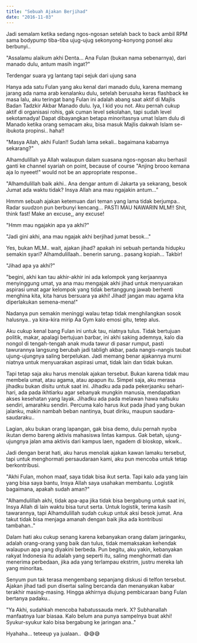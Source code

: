 ```yaml
---
title: "Sebuah Ajakan Berjihad"
date: "2016-11-03"
---
```


Jadi semalam ketika sedang ngos-ngosan setelah back to back ambil RPM sama bodypump tiba-tiba ujug-ujug sekonyong-konyong ponsel aku berbunyi.. 

"Assalamu alaikum akhi Denta... Ana Fulan (bukan nama sebenarnya), dari manado dulu, antum masih ingat?"

Terdengar suara yg lantang tapi sejuk dari ujung sana

Hanya ada satu Fulan yang aku kenal dari manado dulu, karena memang jarang ada nama arab kenalanku dulu, setelah berusaha keras flashback ke masa lalu, aku teringat bang Fulan ini adalah abang saat aktif di Majlis Badan Tadzkir Akbar Manado dulu. Iya, I kid you not. Aku pernah cukup aktif di organisasi rohis, gak cuman level sekolahan, tapi sudah level sekotamadya! Dapat dibayangkan betapa minoritasnya umat Islam dulu di Manado ketika orang semacam aku, bisa masuk Majlis dakwah Islam se-ibukota propinsi.. haha!!

"Masya Allah, akhi Fulan!! Sudah lama sekali.. bagaimana kabarnya sekarang?"

Alhamdulillah ya Allah walaupun dalam suasana ngos-ngosan aku berhasil ganti ke channel syariah on point, because of course "Anjing brooo kemana aja lo nyeeet!" would not be an appropriate response..

"Alhamdulillah baik akhi.. Ana dengar antum di Jakarta ya sekarang, besok Jumat ada waktu tidak? Insya Allah ana mau ngajakin antum..."

Hmmm sebuah ajakan ketemuan dari teman yang lama tidak berjumpa.. Radar suudzon pun berbunyi kencang... PASTI MAU NAWARIN MLM!! Shit, think fast! Make an excuse,, any excuse! 

"Hmm mau ngajakin apa ya akhi?"

"Jadi gini akhi, ana mau ngajak akhi berjihad jumat besok..."

Yes, bukan MLM.. wait, ajakan jihad? apakah ini sebuah pertanda hidupku semakin syari? Alhamdulillaah.. benerin sarung.. pasang kopiah... Takbir!

"Jihad apa ya akhi?"

"begini, akhi kan tau akhir-akhir ini ada kelompok yang kerjaannya menyinggung umat, ya ana mau mengajak akhi jihad untuk menyuarakan aspirasi umat agar kelompok yang tidak bertanggung jawab berhenti menghina kita, kita harus bersuara ya akhi! Jihad! jangan mau agama kita diperlakukan semena-mena!"

Nadanya pun semakin meninggi walau tetap tidak menghilangkan sosok halusnya.. ya kira-kira mirip Aa Gym kalo emosi gitu, tetep alus.

Aku cukup kenal bang Fulan ini untuk tau, niatnya tulus. Tidak bertujuan politik, makar, apalagi bertujuan barbar, ini akhi saking ademnya, kalo dia nongol di tengah-tengah anak muda tawur di pasar rumput, pasti tawurannya langsung berubah jadi tabligh akbar, pada nangis-nangis taubat ujung-ujungnya saling berpelukan. Jadi memang benar ajakannya murni niatnya untuk menyuarakan aspirasi umat, tidak lain dan tidak bukan.

Tapi tetap saja aku harus menolak ajakan tersebut. Bukan karena tidak mau membela umat, atau agama, atau apapun itu. Simpel saja, aku merasa jihadku bukan disitu untuk saat ini. Jihadku ada pada pekerjaanku sehari-hari, ada pada ikhtiarku agar sebanyak mungkin manusia, mendapatkan akses kesehatan yang layak. Jihadku ada pada melawan hawa nafsuku sendiri, amarahku sendiri. Percuma kalo harus ikut pada jihad yang bukan jalanku, makin nambah beban nantinya, buat diriku, maupun saudara-saudaraku..

Lagian, aku bukan orang lapangan, gak bisa demo, dulu pernah nyoba ikutan demo bareng aktivis mahasiswa lintas kampus. Gak betah, ujung-ujungnya jalan ama aktivis dari kampus laen, ngadem di bioskop, wkwk..

Jadi dengan berat hati, aku harus menolak ajakan kawan lamaku tersebut, tapi untuk menghormati persaudaraan kami, aku pun mencoba untuk tetap berkontribusi.

"Akhi Fulan, mohon maaf, saya tidak bisa ikut serta. Tapi kalo ada yang lain yang bisa saya bantu, Insya Allah saya usahakan membantu. Logistik bagaimana, apakah sudah aman?"

"Alhamdulillah akhi, tidak apa-apa jika tidak bisa bergabung untuk saat ini, Insya Allah di lain waktu bisa turut serta. Untuk logistik, terima kasih tawarannya, tapi Alhamdulillah sudah cukup untuk aksi besok jumat. Ana takut tidak bisa menjaga amanah dengan baik jika ada kontribusi tambahan.."

Dalam hati aku cukup senang karena kebanyakan orang dalam jaringanku, adalah orang-orang yang baik dan tulus, tidak memaksakan kehendak walaupun apa yang diyakini berbeda. Pun begitu, aku yakin, kebanyakan rakyat Indonesia itu adalah yang seperti itu, saling menghormati dan menerima perbedaan, jika ada yang terlampau ekstrim, justru mereka lah yang minoritas.

Senyum pun tak terasa mengembang sepanjang diskusi di telfon tersebut. Ajakan jihad tadi pun disertai saling bercanda dan menanyakan kabar terakhir masing-masing. Hingga akhirnya diujung pembicaraan bang Fulan bertanya padaku..

"Ya Akhi, sudahkah mencoba habatussauda merk. X? Subhanallah manfaatnya luar biasaa. Kalo belum ana punya sampelnya buat akhi! Syukur-syukur kalo bisa bergabung ke jaringan ana.."

Hyahaha... teteeup ya jualaan..  😅😅😅
